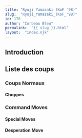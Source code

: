 ```yaml
---
title: "Ryuji Yamazaki (KoF '98)"
slug:  "Ryuji_Yamazaki_(KoF_'98)"
id: 176
author: "Corbeau Bleu"
permalink:  "{{ slug }}.html"
layout:  "index.njk"
---
```


## Introduction

## Liste des coups

### Coups Normaux

#### Choppes

### Command Moves

#### Special Moves

#### Desperation Move
